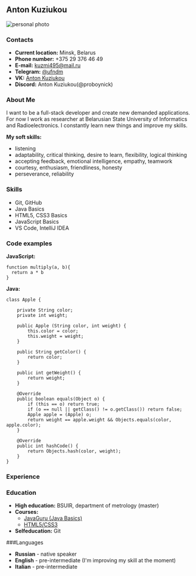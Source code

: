 ## Anton Kuziukou
![personal photo](https://avatars.githubusercontent.com/u/79600527?s=400&u=aaefaa75a1cdf66e7e09d9681ace0523dfcd067e&v=4)

### Contacts

* __Current location:__ Minsk, Belarus
* __Phone number:__ +375 29 376 46 49
* __E-mail:__ kuzmi495@mail.ru
* __Telegram:__ [@ufndm](t.me/ufndm)
* __VK:__ [Anton Kuziukou](https://vk.com/kuz_you_cow)
* __Discord:__ Anton Kuziukou(@proboynick)

### About Me

I want to be a full-stack developer and create new demanded applications. For now I work as researcher at Belarusian State University of Informatics and Radioelectronics. I constantly learn new things and improve my skills. 

__My soft skills:__
* listening
* adaptability, critical thinking, desire to learn, flexibility, logical thinking
* accepting feedback, emotional intelligence, empathy, teamwork
* courtesy, enthusiasm, friendliness, honesty 
* perseverance, reliability

### Skills

* Git, GitHub
* Java Basics
* HTML5, CSS3 Basics
* JavaScript Basics 
* VS Code, IntelliJ IDEA

### Code examples

__JavaScript:__
```
function multiply(a, b){
  return a * b
}
```
__Java:__
```
class Apple {

    private String color;
    private int weight;

    public Apple (String color, int weight) {
        this.color = color;
        this.weight = weight;
    }

    public String getColor() {
        return color;
    }

    public int getWeight() {
        return weight;
    }

    @Override
    public boolean equals(Object o) {
        if (this == o) return true;
        if (o == null || getClass() != o.getClass()) return false;
        Apple apple = (Apple) o;
        return weight == apple.weight && Objects.equals(color, apple.color);
    }

    @Override
    public int hashCode() {
        return Objects.hash(color, weight);
    }
}
```
### Experience

### Education

* __High education:__ BSUIR, department of metrology (master)
* __Courses:__ 
    * [JavaGuru (Java Basics)](https://javaguru.lv/)
    * [HTML5/CSS3](https://ru.code-basics.com/languages/html)
* __Selfeducation:__ Git

###Languages

* __Russian__ - native speaker
* __English__ - pre-intermediate (I'm improving my skill at the moment)
* __Italian__ - pre-intermediate
